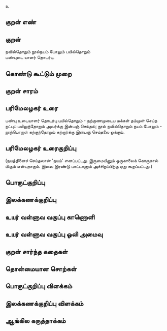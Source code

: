 உ

## குறள் எண் 


## குறள் 
நவில்தொறும் நூல்நயம் போலும் பயில்தொறும்  
பண்புடை யாளர் தொடர்பு.

## கொண்டு கூட்டும் முறை


## குறள் சாரம் 


## பரிமேலழகர் உரை
பண்பு உடையாளர் தொடர்பு பயில்தொறும் - நற்குணமுடைய மக்கள் தம்முள் செய்த நட்புப் பயிலுந்தோறும் அவர்க்கு இன்பஞ் செய்தல்; நூல் நவில்தொறும் நயம் போலும் - நூற்பொருள் கற்குந்தோறும் கற்றார்க்கு இன்பஞ் செய்தலை ஒக்கும். 

## பரிமேலழகர் உரைகுறிப்பு   
(நயத்தினைச் செய்தலான் 'நயம்' எனப்பட்டது. இருமையினும் ஒருகாலைக் கொருகால் மிகும் என்பதாகும். இவை இரண்டு பாட்டானும் அச்சிறப்பிற்கு ஏது கூறப்பட்டது.)

## பொருட்குறிப்பு 


## இலக்கணக்குறிப்பு  


## உயர் வள்ளுவ வகுப்பு காணொளி


## உயர் வள்ளுவ வகுப்பு ஒலி அமைவு 

 
## குறள் சார்ந்த கதைகள் 


## தொன்மையான சொற்கள்


## பொருட்குறிப்பு விளக்கம்


## இலக்கணக்குறிப்பு விளக்கம்


## ஆங்கில கருத்தாக்கம் 



